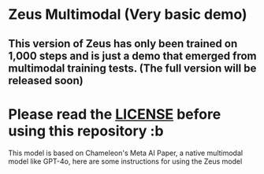 # Zeus Multimodal (Very basic demo)
## This version of Zeus has only been trained on 1,000 steps and is just a demo that emerged from multimodal training tests. (The full version will be released soon)

# Please read the [LICENSE](LICENSE.txt) before using this repository :b

This model is based on Chameleon's Meta AI Paper, a native multimodal model like GPT-4o, here are some instructions for using the Zeus model
